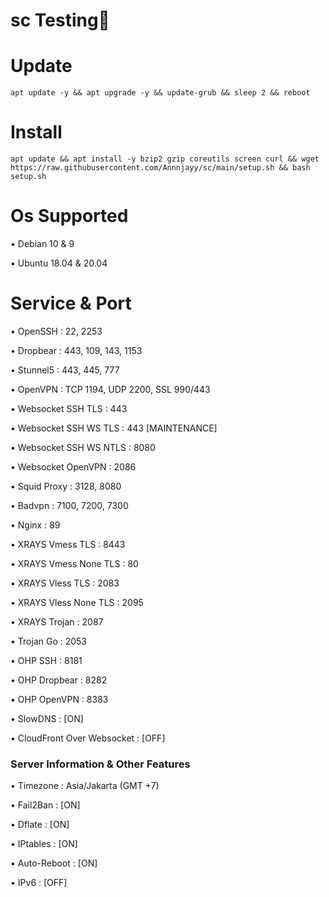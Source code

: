 # sc Testing🗿
# Update
````
apt update -y && apt upgrade -y && update-grub && sleep 2 && reboot
````
# Install
````
apt update && apt install -y bzip2 gzip coreutils screen curl && wget https://raw.githubusercontent.com/Annnjayy/sc/main/setup.sh && bash setup.sh
````
# Os Supported

• Debian 10 & 9

• Ubuntu 18.04 & 20.04

# Service & Port

• OpenSSH                   : 22, 2253

• Dropbear                  : 443, 109, 143, 1153

• Stunnel5                  : 443, 445, 777

• OpenVPN                   : TCP 1194, UDP 2200, SSL 990/443

• Websocket SSH TLS         : 443

• Websocket SSH WS TLS      : 443 [MAINTENANCE]

• Websocket SSH WS NTLS     : 8080

• Websocket OpenVPN         : 2086

• Squid Proxy               : 3128, 8080

• Badvpn                    : 7100, 7200, 7300

• Nginx                     : 89

• XRAYS Vmess TLS           : 8443

• XRAYS Vmess None TLS      : 80

• XRAYS Vless TLS           : 2083

• XRAYS Vless None TLS      : 2095

• XRAYS Trojan              : 2087

• Trojan Go                 : 2053

• OHP SSH                   : 8181

• OHP Dropbear              : 8282

• OHP OpenVPN               : 8383

• SlowDNS                   : [ON]

• CloudFront Over Websocket : [OFF]


 ### Server Information & Other Features

• Timezone                : Asia/Jakarta (GMT +7)

• Fail2Ban                : [ON]

• Dflate                  : [ON]

• IPtables                : [ON]

• Auto-Reboot             : [ON]

• IPv6                    : [OFF]
